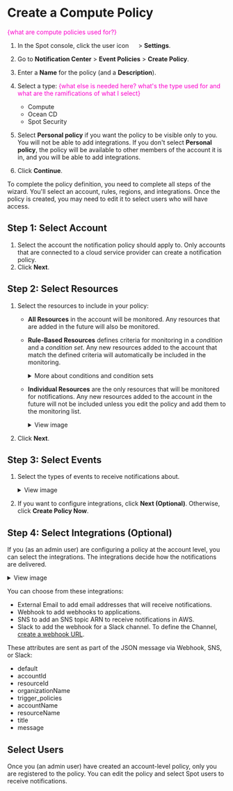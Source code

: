 # Create a Compute Policy

<font color="#FC01CC">{what are compute policies used for?}</font>

1. In the Spot console, click the user icon <img height="14" src="https://github.com/spotinst/help/src/docs/administration/_media/usericon.png">  > **Settings**.
2. Go to **Notification Center** > **Event Policies** > **Create Policy**.
3. Enter a **Name** for the policy (and a **Description**).
4. Select a type: <font color="#FC01CC">{what else is needed here? what's the type used for and what are the ramifications of what I select}</font>
   * Compute
   * Ocean CD
   * Spot Security

5. Select **Personal policy** if you want the policy to be visible only to you. You will not be able to add integrations. If you don't select **Personal policy**, the policy will be available to other members of the account it is in, and you will be able to add integrations.
6. Click **Continue**.

To complete the policy definition, you need to complete all steps of the wizard. You'll select an account, rules, regions, and integrations. Once the policy is created, you may need to edit it to select users who will have access.

## Step 1: Select Account

1. Select the account the notification policy should apply to. Only accounts that are connected to a cloud service provider can create a notification policy.
2. Click **Next**.

## Step 2: Select Resources

1. Select the resources to include in your policy:
   * **All Resources** in the account will be monitored. Any resources that are added in the future will also be monitored.
   * **Rule-Based Resources** defines criteria for monitoring in a <i>condition</i> and a <i>condition set</i>. Any new resources added to the account that match the defined criteria will automatically be included in the monitoring.

     <details>
      <summary markdown="span">More about conditions and condition sets</summary>

     * A <i>Condition Set</i> is a group of one or more Conditions. When there are multiple condition sets, they relate to each other with an OR operation.
     * A <i>Condition</i> is a rule within a condition set. Multiple conditions within a condition set, relate to each other with an AND operation.

       <img width="583" alt="eventpolicy-createcompute-1" src="https://github.com/user-attachments/assets/0f6692fa-d0dd-4257-927f-120a2d4d3685">
       
       Each condition contains:
        - Identifier: the resource type to be monitored, such as:
          - Name
          - ID
          - Region
          - AMI
          - Tag
          - Load Balancer
          - Availability Zone
          - Security Group
        - Operator: The criterion for matching a search, such as:
          - Is
          - Is not
          - Contains
          - Does Not Contain
          - Begins with
          - Ends with
        - Value: The string to be matched, such as a:
          - Phrase
          - Word
          - Part of a word
  
    </details>

   * **Individual Resources** are the only resources that will be monitored for notifications. Any new resources added to the account in the future will not be included unless you edit the policy and add them to the monitoring list.
     <details>
      <summary markdown="span">View image</summary>

     <img width="378" alt="eventpolicy-createcompute-2" src="https://github.com/user-attachments/assets/cbd6966b-c849-4d29-841a-45e25e080d2c">
     
    </details>
     
2. Click **Next**.

## Step 3: Select Events

1. Select the types of events to receive notifications about.
        <details>
      <summary markdown="span">View image</summary>

      <img width="650" alt="eventpolicy-createcompute-3" src="https://github.com/user-attachments/assets/7f6c5803-dd33-437f-8c1a-c8cdbe5f091b">
     
    </details>
3. If you want to configure integrations, click **Next (Optional)**. Otherwise, click **Create Policy Now**.

## Step 4: Select Integrations (Optional)

If you (as an admin user) are configuring a policy at the account level, you can select the integrations. The integrations decide how the notifications are delivered.

<details>
      <summary markdown="span">View image</summary>

  <img width="420" alt="eventpolicy-createcompute-4" src="https://github.com/user-attachments/assets/8b7d1639-cfc3-4e57-9208-73f5ce2b5bde">
     
   </details>

You can choose from these integrations:

- External Email to add email addresses that will receive notifications.
- Webhook to add webhooks to applications.
- SNS to add an SNS topic ARN to receive notifications in AWS.
- Slack to add the webhook for a Slack channel. To define the Channel, [create a webhook URL](https://spinnakerteam.slack.com/apps/A0F7XDUAZ-incoming-webhooks).

These attributes are sent as part of the JSON message via Webhook, SNS, or Slack:
- default
- accountId
- resourceId
- organizationName
- trigger_policies
- accountName
- resourceName
- title
- message

## Select Users

Once you (an admin user) have created an account-level policy, only you are registered to the policy. You can edit the policy and select Spot users to receive notifications.
